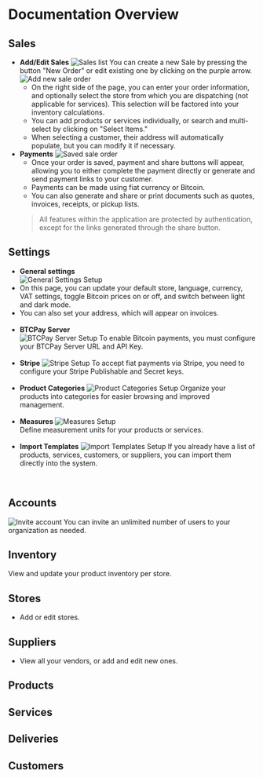 # Documentation Overview

## Sales
- **Add/Edit Sales** 
![Sales list](./images/sales-list-light.PNG)
You can create a new Sale by pressing the button "New Order" 
or edit existing one by clicking on the purple arrow.
![Add new sale order](./images/sale-add-new-light.PNG)
  - On the right side of the page, you can enter your order information, and optionally select the store from which you are dispatching (not applicable for services). This selection will be factored into your inventory calculations.
  - You can add products or services individually, or search and multi-select by clicking on "Select Items."
  - When selecting a customer, their address will automatically populate, but you can modify it if necessary.
- **Payments**
![Saved sale order](./images/sale-order-saved-light.PNG)
  - Once your order is saved, payment and share buttons will appear, allowing you to either complete the payment directly or generate and send payment links to your customer.
  - Payments can be made using fiat currency or Bitcoin.
  - You can also generate and share or print documents such as quotes, invoices, receipts, or pickup lists.
  > All features within the application are protected by authentication, except for the links generated through the share button.

## Settings
- **General settings**  
![General Settings Setup](./images/general-setting-light.PNG)
- On this page, you can update your default store, language, currency, VAT settings, toggle Bitcoin prices on or off, and switch between light and dark mode.
- You can also set your address, which will appear on invoices.
<br><br>
- **BTCPay Server**  
![BTCPay Server Setup](./images/btcpay-server-light.PNG)
  To enable Bitcoin payments, you must configure your BTCPay Server URL and API Key.
  <br><br>
- **Stripe** 
![Stripe Setup](./images/stripe-light.PNG)
  To accept fiat payments via Stripe, you need to configure your Stripe Publishable and Secret keys.
  <br><br>
- **Product Categories**
![Product Categories Setup](./images/product-categories-light.PNG)
  Organize your products into categories for easier browsing and improved management.
 <br><br>
 - **Measures**
![Measures Setup](./images/measures-light.PNG)  
  Define measurement units for your products or services.
<br><br>
- **Import Templates**
![Import Templates Setup](./images/import-templates-light.PNG)
If you already have a list of products, services, customers, or suppliers, you can import them directly into the system.
<br> 

## Accounts
![Invite account](./images/account-invite-light.PNG)
You can invite an unlimited number of users to your organization as needed.

## Inventory
View and update your product inventory per store.

## Stores
- Add or edit stores.

## Suppliers
- View all your vendors, or add and edit new ones.
## Products
## Services
## Deliveries
## Customers



